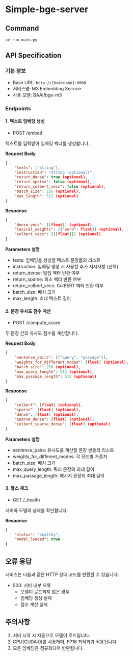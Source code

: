 # Simple-bge-server

## Command
```
uv run main.py
```

## API Specification
### 기본 정보
- Base URL: `http://[hostname]:8000`
- 서비스명: M3 Embedding Service
- 사용 모델: BAAI/bge-m3

### Endpoints

#### 1. 텍스트 임베딩 생성
* POST /embed

텍스트를 입력받아 임베딩 벡터를 생성합니다.

**Request Body**
```json
{
    "texts": ["string"],
    "instruction": "string (optional)",
    "return_dense": true (optional),
    "return_sparse": false (optional),
    "return_colbert_vecs": false (optional),
    "batch_size": 256 (optional),
    "max_length": 512 (optional)
}
```

**Response**
```json
{
    "dense_vecs": [[float]] (optional),
    "lexical_weights": [{"word": float}] (optional),
    "colbert_vecs": [[[float]]] (optional)
}
```

**Parameters 설명**
- texts: 임베딩을 생성할 텍스트 문장들의 리스트
- instruction: 임베딩 생성 시 사용할 추가 지시사항 (선택)
- return_dense: 밀집 벡터 반환 여부
- return_sparse: 희소 벡터 반환 여부
- return_colbert_vecs: ColBERT 벡터 반환 여부
- batch_size: 배치 크기
- max_length: 최대 텍스트 길이

#### 2. 문장 유사도 점수 계산
* POST /compute_score

두 문장 간의 유사도 점수를 계산합니다.

**Request Body**
```json
{
    "sentence_pairs": [["query", "passage"]],
    "weights_for_different_modes": [float] (optional),
    "batch_size": 256 (optional),
    "max_query_length": 512 (optional),
    "max_passage_length": 512 (optional)
}
```

**Response**
```json
{
    "colbert": [float] (optional),
    "sparse": [float] (optional),
    "dense": [float] (optional),
    "sparse_dense": [float] (optional),
    "colbert_sparse_dense": [float] (optional)
}
```

**Parameters 설명**
- sentence_pairs: 유사도를 계산할 문장 쌍들의 리스트
- weights_for_different_modes: 각 모드별 가중치
- batch_size: 배치 크기
- max_query_length: 쿼리 문장의 최대 길이
- max_passage_length: 패시지 문장의 최대 길이

#### 3. 헬스 체크
* GET /_health

서버와 모델의 상태를 확인합니다.

**Response**
```json
{
    "status": "healthy",
    "model_loaded": true
}
```

## 오류 응답
서비스는 다음과 같은 HTTP 상태 코드를 반환할 수 있습니다:

- 500: 서버 내부 오류
  - 모델이 로드되지 않은 경우
  - 임베딩 생성 실패
  - 점수 계산 실패

## 주의사항
1. 서버 시작 시 자동으로 모델이 로드됩니다.
2. GPU(CUDA:0)를 사용하며, FP16 최적화가 적용됩니다.
3. 모든 임베딩은 정규화되어 반환됩니다.
